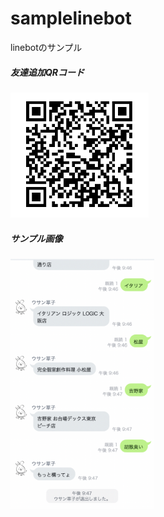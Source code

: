 # samplelinebot
linebotのサンプル

##### 友達追加QRコード  
<div><img src="https://github.com/mogataro/samplelinebot/blob/master/botqrcode.png?raw=true" height="200"></div>

##### サンプル画像  
<div><img src="https://github.com/mogataro/samplelinebot/blob/master/linebotsample.png?raw=true" height="400"></div>
